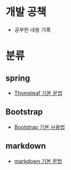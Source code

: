 # 개발 공책
- 공부한 내용 기록

# 분류

## spring
- [Thymeleaf 기본 문법](https://github.com/Hss0872/record/blob/master/spring/thymeleaf.md)
## Bootstrap
- [Bootstrap 기본 사용법](https://github.com/Hss0872/record/blob/master/Bootstrap/Bootstrap.md)
## markdown
- [markdown 기본 문법](https://github.com/Hss0872/record/blob/master/markdown/how_to_write_markdown.md)
